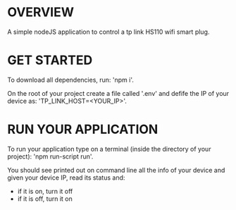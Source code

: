 # OVERVIEW
A simple nodeJS application to control a tp link HS110 wifi smart plug.

# GET STARTED
To download all dependencies, run: 'npm i'.

On the root of your project create a file called '.env' and defife the IP of your device as: 'TP_LINK_HOST=<YOUR_IP>'.

# RUN YOUR APPLICATION
To run your application type on a terminal (inside the directory of your project): 'npm run-script run'.

You should see printed out on command line all the info of your device and given your device IP, read its status and:
- if it is on, turn it off
- if it is off, turn it on
